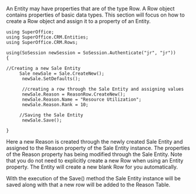<properties date="2016-05-10"
SortOrder="17"
/>

 

An Entity may have properties that are of the type Row. A Row object contains properties of basic data types. This section will focus on how to create a Row object and assign it to a property of an Entity.

```
using SuperOffice;
using SuperOffice.CRM.Entities;
using SuperOffice.CRM.Rows;
 
using(SoSession newSession = SoSession.Authenticate("jr", "jr"))
{
 
//Creating a new Sale Entity
     Sale newSale = Sale.CreateNew();
      newSale.SetDefaults();
 
      //creating a row through the Sale Entity and assigning values
      newSale.Reason = ReasonRow.CreateNew();
      newSale.Reason.Name = "Resource Utilization";
      newSale.Reason.Rank = 10;
                          
     //Saving the Sale Entity
      newSale.Save();
 
}
```

 

Here a new Reason is created through the newly created Sale Entity and assigned to the Reason property of the Sale Entity instance. The properties of the Reason property has being modified through the Sale Entity. Note that you do not need to explicitly create a new Row when using an Entity property. The Entity will create a new blank Row for you automatically.

With the execution of the Save() method the Sale Entity instance will be saved along with that a new row will be added to the Reason Table.
